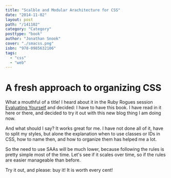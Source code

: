 ```yaml
---
title: "Scalble and Modular Arachitecture for CSS"
date: "2014-11-02"
layout: post
path: "/141102"
category: "Category"
posttype: "book"
author: "Jonathan Snook"
cover: "./smacss.png"
isbn: "978-0985632106"
tags:
  - "css"
  - "web"
---
```


# A fresh approach to organizing CSS

What a mouthful of a title! I heard about it in the Ruby Rogues session
[Evaluating Yourself](http://devchat.tv/ruby-rogues/171-rr-evaluating-yourself)
and decided: I have to have this book. I have read in it here or there,
and decided to try it out with this new blog thing I am doing now.

And what should I say? It works great for me. I have not done all of it,
have to split my styles, but alone the explanation when to use classes
or IDs in CSS, how to name then, and how to organize them has helped me a lot.

So the need to use SAAs will be much lower, because following the rules
is pretty simple most of the time. Let's see if it scales over time, so
if the rules are easier manageable than before.

Try it out, and please: buy it! It is worth every cent!
